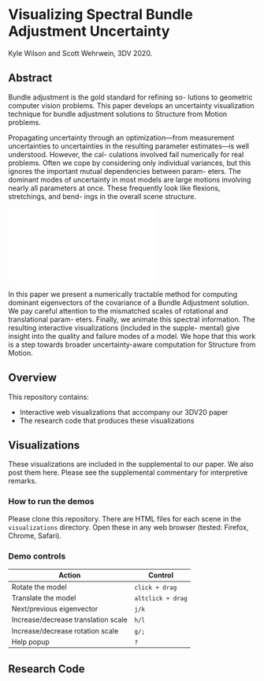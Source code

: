 # Visualizing Spectral Bundle Adjustment Uncertainty
Kyle Wilson and Scott Wehrwein, 3DV 2020.

## Abstract
Bundle adjustment is the gold standard for refining so- lutions to geometric computer vision problems. This paper develops an uncertainty visualization technique for bundle adjustment solutions to Structure from Motion problems.

Propagating uncertainty through an optimization—from measurement uncertainties to uncertainties in the resulting parameter estimates—is well understood. However, the cal- culations involved fail numerically for real problems. Often we cope by considering only individual variances, but this ignores the important mutual dependencies between param- eters. The dominant modes of uncertainty in most models are large motions involving nearly all parameters at once. These frequently look like flexions, stretchings, and bend- ings in the overall scene structure.

![Teaser Figure](teaser_fig.pdf)

In this paper we present a numerically tractable method for computing dominant eigenvectors of the covariance of a Bundle Adjustment solution. We pay careful attention to the mismatched scales of rotational and translational param- eters. Finally, we animate this spectral information. The resulting interactive visualizations (included in the supple- mental) give insight into the quality and failure modes of a model. We hope that this work is a step towards broader uncertainty-aware computation for Structure from Motion.


## Overview
This repository contains:
- Interactive web visualizations that accompany our 3DV20 paper
- The research code that produces these visualizations

## Visualizations
These visualizations are included in the supplemental to our paper. We also post them here. Please see the supplemental commentary for interpretive remarks. 

### How to run the demos
Please clone this repository. There are HTML files for each scene in the `visualizations` directory. Open these in any web browser (tested: Firefox, Chrome, Safari). 

### Demo controls

Action | Control
-------|------------
Rotate the model | `click + drag`
Translate the model | `altclick + drag`
Next/previous eigenvector | `j/k`
Increase/decrease translation scale | `h/l`
Increase/decrease rotation scale | `g/;`
Help popup | `?`

## Research Code
